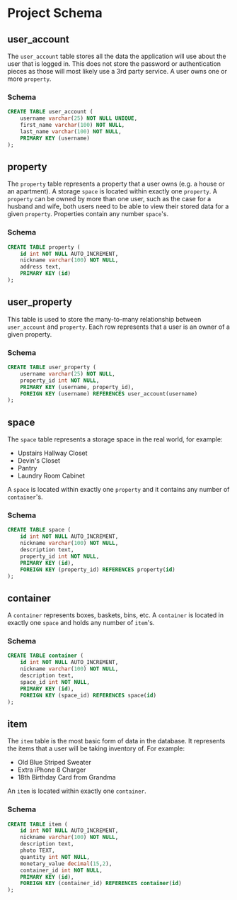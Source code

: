 # Project Schema

## user_account

The `user_account` table stores all the data the application will use about the user that is logged in. This does not store the password or authentication pieces as those will most likely use a 3rd party service. A user owns one or more `property`.

### Schema

```sql
CREATE TABLE user_account (
	username varchar(25) NOT NULL UNIQUE,
	first_name varchar(100) NOT NULL,
	last_name varchar(100) NOT NULL,
	PRIMARY KEY (username)
);
```

## property

The `property` table represents a property that a user owns (e.g. a house or an apartment). A storage `space` is located within exactly one `property`. A `property` can be owned by more than one user, such as the case for a husband and wife, both users need to be able to view their stored data for a given `property`. Properties contain any number `space`'s.

### Schema

```sql
CREATE TABLE property (
	id int NOT NULL AUTO_INCREMENT,
	nickname varchar(100) NOT NULL,
	address text,
	PRIMARY KEY (id)
);
```

## user_property

This table is used to store the many-to-many relationship between `user_account` and `property`. Each row represents that a user is an owner of a given property.

### Schema

```sql
CREATE TABLE user_property (
	username varchar(25) NOT NULL,
	property_id int NOT NULL,
	PRIMARY KEY (username, property_id),
	FOREIGN KEY (username) REFERENCES user_account(username)
);
```

## space

The `space` table represents a storage space in the real world, for example:

- Upstairs Hallway Closet
- Devin's Closet
- Pantry
- Laundry Room Cabinet

A `space` is located within exactly one `property` and it contains any number of `container`'s.

### Schema

```sql
CREATE TABLE space (
	id int NOT NULL AUTO_INCREMENT,
	nickname varchar(100) NOT NULL,
	description text,
	property_id int NOT NULL,
	PRIMARY KEY (id),
	FOREIGN KEY (property_id) REFERENCES property(id)
);
```

## container

A `container` represents boxes, baskets, bins, etc. A `container` is located in exactly one `space` and holds any number of `item`'s.

### Schema

```sql
CREATE TABLE container (
	id int NOT NULL AUTO_INCREMENT,
	nickname varchar(100) NOT NULL,
	description text,
	space_id int NOT NULL,
	PRIMARY KEY (id),
	FOREIGN KEY (space_id) REFERENCES space(id)
);
```

## item

The `item` table is the most basic form of data in the database. It represents the items that a user will be taking inventory of. For example:

- Old Blue Striped Sweater
- Extra iPhone 8 Charger
- 18th Birthday Card from Grandma

An `item` is located within exactly one `container`.

### Schema

```sql
CREATE TABLE item (
	id int NOT NULL AUTO_INCREMENT,
	nickname varchar(100) NOT NULL,
	description text,
	photo TEXT,
	quantity int NOT NULL,
	monetary_value decimal(15,2),
	container_id int NOT NULL,
	PRIMARY KEY (id),
	FOREIGN KEY (container_id) REFERENCES container(id)
);
```